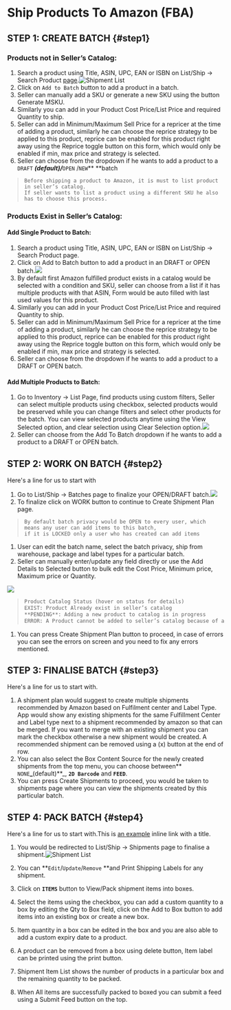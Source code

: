 # Ship Products To Amazon \(FBA\)

## STEP 1: CREATE BATCH {#step1}

### Products not in Seller’s Catalog:

1. Search a product using Title, ASIN, UPC, EAN or ISBN on List/Ship → Search Product [page](https://oneapp.minmaxind.com/list/product-search).![Shipment List](/assets/search-product.gif)
2. Click on `Add to Batch` button to add a product in a batch.
3. Seller can manually add a SKU or generate a new SKU using the button Generate MSKU.
4. Similarly you can add in your Product Cost Price/List Price and required Quantity to ship.
5. Seller can add in Minimum/Maximum Sell Price for a repricer at the time of adding a product, similarly he can choose the reprice strategy to be applied to this product, reprice can be enabled for this product right away using the Reprice toggle button on this form, which would only be enabled if min, max price and strategy is selected.
6. Seller can choose from the dropdown if he wants to add a product to a `DRAFT` _**\(default\)/**_`OPEN` /`NEW`** **batch

> ```
> Before shipping a product to Amazon, it is must to list product in seller’s catalog.
> If seller wants to list a product using a different SKU he also has to choose this process.
> ```

### Products Exist in Seller’s Catalog:

#### Add Single Product to Batch:

1. Search a product using Title, ASIN, UPC, EAN or ISBN on List/Ship → Search Product page.
2. Click on Add to Batch button to add a product in an DRAFT or OPEN batch.![](/assets/list-item.png)
3. By default first Amazon fulfilled product exists in a catalog would be selected with a condition and SKU, seller can choose from a list if it has multiple products with that ASIN, Form would be auto filled with last used values for this product.
4. Similarly you can add in your Product Cost Price/List Price and required Quantity to ship.
5. Seller can add in Minimum/Maximum Sell Price for a repricer at the time of adding a product, similarly he can choose the reprice strategy to be applied to this product, reprice can be enabled for this product right away using the Reprice toggle button on this form, which would only be enabled if min, max price and strategy is selected.
6. Seller can choose from the dropdown if he wants to add a product to a DRAFT or OPEN batch.

#### Add Multiple Products to Batch:

1. Go to Inventory → List Page, find products using custom filters, Seller can select multiple products using checkbox, selected products would be preserved while you can change filters and select other products for the batch. You can view selected products anytime using the View Selected option, and clear selection using Clear Selection option.![](/assets/add-batch-inventory.png)
2. Seller can choose from the Add To Batch dropdown if he wants to add a product to a DRAFT or OPEN batch.

## STEP 2: WORK ON BATCH {#step2}

Here's a line for us to start with  
1. Go to List/Ship → Batches page to finalize your OPEN/DRAFT batch.![](/assets/batch-list.png)  
2. To finalize click on WORK button to continue to Create Shipment Plan page.

> ```
> By default batch privacy would be OPEN to every user, which means any user can add items to this batch,
> if it is LOCKED only a user who has created can add items
> ```

1. User can edit the batch name, select the batch privacy, ship from warehouse, package and label types for a particular batch.
2. Seller can manually enter/update any field directly or use the Add Details to Selected button to bulk edit the Cost Price, Minimum price, Maximum price or Quantity.

![](/assets/create-shipment-plan.png)

> ```markdown
> Product Catalog Status (hover on status for details)
> EXIST: Product Already exist in seller’s catalog
> **PENDING**: Adding a new product to catalog is in progress
> ERROR: A Product cannot be added to seller’s catalog because of any error, you cannot go to next step without removing this product from the batch.
> ```

1. You can press Create Shipment Plan button to proceed, in case of errors you can see the errors on screen and you need to fix
   any errors mentioned.

## STEP 3: FINALISE BATCH {#step3}

Here's a line for us to start with.  
1. A shipment plan would suggest to create multiple shipments recommended by Amazon based on Fulfilment center and Label Type. App would show any existing shipments for the same Fulfillment Center and Label type next to a shipment recommended by amazon so that can be merged. If you want to merge with an existing shipment you can mark the checkbox otherwise a new shipment would be created. A recommended shipment can be removed using a \(x\) button at the end of row.  
2. You can also select the Box Content Source for the newly created shipments from the top menu, you can choose between** `NONE`**_**\(default\)**_, **`2D Barcode`** and **`FEED`**.  
3. You can press Create Shipments to proceed, you would be taken to shipments page where you can view the shipments created by this particular  batch.

## STEP 4: PACK BATCH {#step4}

Here's a line for us to start with.This is [an example](http://example.com/ "Title") inline link with a title.

1. You would be redirected to List/Ship → Shipments page to finalise a shipment.![Shipment List](/assets/inbound-shipment-list.png)

2. You can **`Edit`/`Update`/`Remove` **and Print Shipping Labels for any shipment.

3. Click on **`ITEMS`** button to View/Pack shipment items into boxes.

4. Select the items using the checkbox, you can add a custom quantity to a box by editing the Qty to Box field, click on the Add to Box button to add items into an existing box or create a new box.

5. Item quantity in a box can be edited in the box and you are also able to add a custom expiry date to a product.

6. A product can be removed from a box using delete button, Item label can be printed using the print button.

7. Shipment Item List shows the number of products in a particular box and the remaining quantity to be packed.
8. When All items are successfully packed to boxed you can submit a feed using a Submit Feed button on the top.



